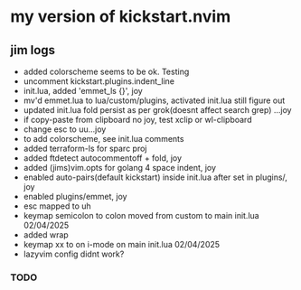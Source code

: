 # my version of kickstart.nvim

## jim logs

- added colorscheme seems to be ok. Testing
- uncomment kickstart.plugins.indent_line
- init.lua, added 'emmet_ls {}', joy
- mv'd emmet.lua to lua/custom/plugins, activated init.lua still figure out
- updated init.lua fold persist as per grok(doesnt affect search grep) ...joy
- if copy-paste from clipboard no joy, test xclip or wl-clipboard
- change esc to uu...joy
- to add colorscheme, see init.lua comments
- added terraform-ls for sparc proj
- added ftdetect autocommentoff + fold, joy
- added (jims)vim.opts for golang 4 space indent, joy
- enabled auto-pairs(default kickstart) inside init.lua after set in plugins/, joy
- enabled plugins/emmet, joy
- esc mapped to uh
- keymap semicolon to colon moved from custom to main init.lua 02/04/2025
- added wrap
- keymap xx to <Esc> on i-mode on main init.lua 02/04/2025
- lazyvim config didnt work?

### TODO

